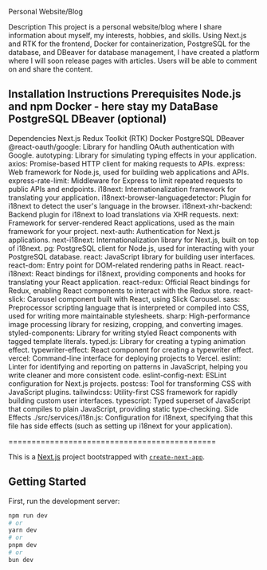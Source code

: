 Personal Website/Blog

Description
This project is a personal website/blog where I share information about myself, my interests, hobbies, and skills. Using Next.js and RTK for the frontend, Docker for containerization, PostgreSQL for the database, and DBeaver for database management, I have created a platform where I will soon release pages with articles. Users will be able to comment on and share the content.

Installation Instructions
Prerequisites
Node.js and npm
Docker - here stay my DataBase
PostgreSQL
DBeaver (optional)
------------------------
Dependencies
Next.js
Redux Toolkit (RTK)
Docker
PostgreSQL
DBeaver
@react-oauth/google: Library for handling OAuth authentication with Google.
autotyping: Library for simulating typing effects in your application.
axios: Promise-based HTTP client for making requests to APIs.
express: Web framework for Node.js, used for building web applications and APIs.
express-rate-limit: Middleware for Express to limit repeated requests to public APIs and endpoints.
i18next: Internationalization framework for translating your application.
i18next-browser-languagedetector: Plugin for i18next to detect the user's language in the browser.
i18next-xhr-backend: Backend plugin for i18next to load translations via XHR requests.
next: Framework for server-rendered React applications, used as the main framework for your project.
next-auth: Authentication for Next.js applications.
next-i18next: Internationalization library for Next.js, built on top of i18next.
pg: PostgreSQL client for Node.js, used for interacting with your PostgreSQL database.
react: JavaScript library for building user interfaces.
react-dom: Entry point for DOM-related rendering paths in React.
react-i18next: React bindings for i18next, providing components and hooks for translating your React application.
react-redux: Official React bindings for Redux, enabling React components to interact with the Redux store.
react-slick: Carousel component built with React, using Slick Carousel.
sass: Preprocessor scripting language that is interpreted or compiled into CSS, used for writing more maintainable stylesheets.
sharp: High-performance image processing library for resizing, cropping, and converting images.
styled-components: Library for writing styled React components with tagged template literals.
typed.js: Library for creating a typing animation effect.
typewriter-effect: React component for creating a typewriter effect.
vercel: Command-line interface for deploying projects to Vercel.
eslint: Linter for identifying and reporting on patterns in JavaScript, helping you write cleaner and more consistent code.
eslint-config-next: ESLint configuration for Next.js projects.
postcss: Tool for transforming CSS with JavaScript plugins.
tailwindcss: Utility-first CSS framework for rapidly building custom user interfaces.
typescript: Typed superset of JavaScript that compiles to plain JavaScript, providing static type-checking.
Side Effects
./src/services/i18n.js: Configuration for i18next, specifying that this file has side effects (such as setting up i18next for your application).

=============================================

This is a [Next.js](https://nextjs.org/) project bootstrapped with [`create-next-app`](https://github.com/vercel/next.js/tree/canary/packages/create-next-app).

## Getting Started

First, run the development server:

```bash
npm run dev
# or
yarn dev
# or
pnpm dev
# or
bun dev
```
